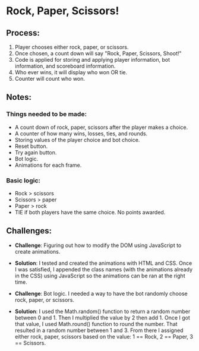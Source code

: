 # Rock, Paper, Scissors!

## Process:
1. Player chooses either rock, paper, or scissors.
2. Once chosen, a count down will say "Rock, Paper, Scissors, Shoot!"
3. Code is applied for storing and applying player information, bot information, and scoreboard information.
4. Who ever wins, it will display who won OR tie.
5. Counter will count who won.

## Notes:
### Things needed to be made:
- A count down of rock, paper, scissors after the player makes a choice.
- A counter of how many wins, losses, ties, and rounds.
- Storing values of the player choice and bot choice.
- Reset button.
- Try again button.
- Bot logic.
- Animations for each frame.

### Basic logic:
- Rock > scissors
- Scissors > paper
- Paper > rock
- TIE if both players have the same choice. No points awarded.

## Challenges:
- **Challenge**: Figuring out how to modify the DOM using JavaScript to create animations. 
- **Solution**: I tested and created the animations with HTML and CSS. Once I was satisfied, I appended the class names (with the animations already in the CSS) using JavaScript so the animations can be ran at the right time.

- **Challenge**: Bot logic. I needed a way to have the bot randomly choose rock, paper, or scissors.
- **Solution**: I used the Math.random() function to return a random number between 0 and 1. Then I multiplied the value by 2 then add 1. Once I got that value, I used Math.round() function to round the number. That resulted in a random number between 1 and 3. From there I assigned either rock, paper, scissors based on the value: 1 == Rock, 2 == Paper, 3 == Scissors.